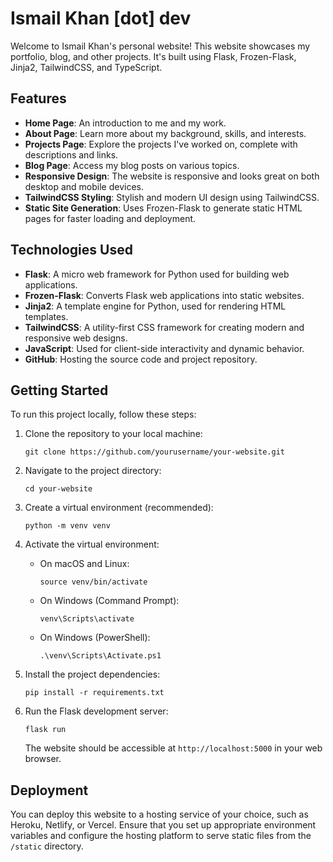 # Ismail Khan [dot] dev

Welcome to Ismail Khan's personal website! This website showcases my portfolio, blog, and other projects. It's built using Flask, Frozen-Flask, Jinja2, TailwindCSS, and TypeScript.

## Features

- **Home Page**: An introduction to me and my work.
- **About Page**: Learn more about my background, skills, and interests.
- **Projects Page**: Explore the projects I've worked on, complete with descriptions and links.
- **Blog Page**: Access my blog posts on various topics.
- **Responsive Design**: The website is responsive and looks great on both desktop and mobile devices.
- **TailwindCSS Styling**: Stylish and modern UI design using TailwindCSS.
- **Static Site Generation**: Uses Frozen-Flask to generate static HTML pages for faster loading and deployment.

## Technologies Used

- **Flask**: A micro web framework for Python used for building web applications.
- **Frozen-Flask**: Converts Flask web applications into static websites.
- **Jinja2**: A template engine for Python, used for rendering HTML templates.
- **TailwindCSS**: A utility-first CSS framework for creating modern and responsive web designs.
- **JavaScript**: Used for client-side interactivity and dynamic behavior.
- **GitHub**: Hosting the source code and project repository.

## Getting Started

To run this project locally, follow these steps:

1. Clone the repository to your local machine:

   ```shell
   git clone https://github.com/yourusername/your-website.git
   ```

2. Navigate to the project directory:

   ```shell
   cd your-website
   ```

3. Create a virtual environment (recommended):

   ```shell
   python -m venv venv
   ```

4. Activate the virtual environment:

   - On macOS and Linux:

     ```shell
     source venv/bin/activate
     ```

   - On Windows (Command Prompt):

     ```shell
     venv\Scripts\activate
     ```

   - On Windows (PowerShell):

     ```shell
     .\venv\Scripts\Activate.ps1
     ```

5. Install the project dependencies:

   ```shell
   pip install -r requirements.txt
   ```

6. Run the Flask development server:

   ```shell
   flask run
   ```

   The website should be accessible at `http://localhost:5000` in your web browser.

## Deployment

You can deploy this website to a hosting service of your choice, such as Heroku, Netlify, or Vercel. Ensure that you set up appropriate environment variables and configure the hosting platform to serve static files from the `/static` directory.
